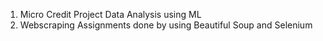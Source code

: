1. Micro Credit Project Data Analysis using ML
2. Webscraping Assignments done by using Beautiful Soup and Selenium
